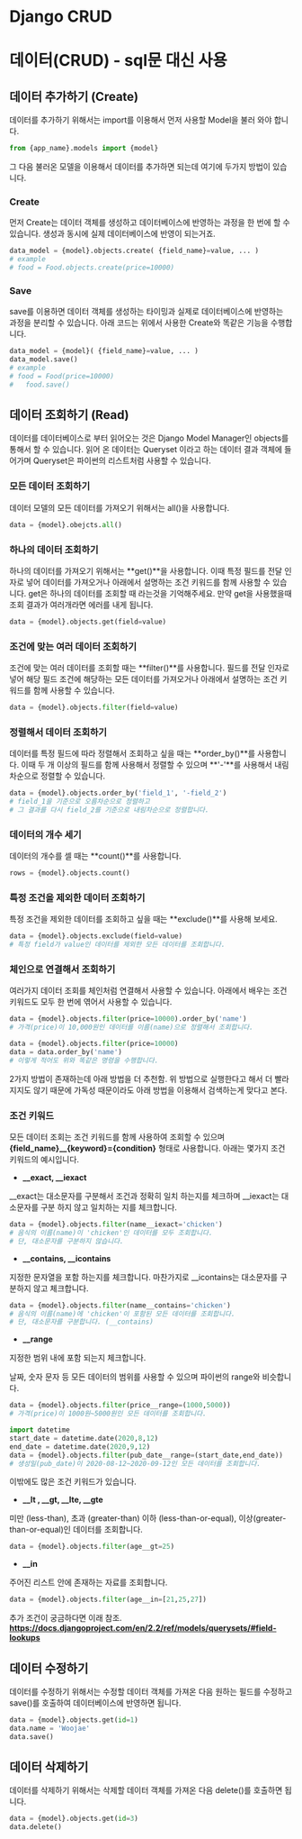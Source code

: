 # Django CRUD

# 데이터(CRUD) - sql문 대신 사용

## **데이터 추가하기 (Create)**

데이터를 추가하기 위해서는 import를 이용해서 먼저 사용할 Model을 불러 와야 합니다.

```python
from {app_name}.models import {model}
```

그 다음 불러온 모델을 이용해서 데이터를 추가하면 되는데 여기에 두가지 방법이 있습니다.

### **Create**

먼저 Create는 데이터 객체를 생성하고 데이터베이스에 반영하는 과정을 한 번에 할 수 있습니다. 생성과 동시에 실제 데이터베이스에 반영이 되는거죠.

```python
data_model = {model}.objects.create( {field_name}=value, ... )
# example
# food = Food.objects.create(price=10000)
```

### **Save**

save를 이용하면 데이터 객체를 생성하는 타이밍과 실제로 데이터베이스에 반영하는 과정을 
분리할 수 있습니다. 아래 코드는 위에서 사용한 Create와 똑같은 기능을 수행합니다.

```python
data_model = {model}( {field_name}=value, ... )
data_model.save()
# example
# food = Food(price=10000)
#   food.save()
```

## **데이터 조회하기 (Read)**

데이터를 데이터베이스로 부터 읽어오는 것은 Django Model Manager인 objects를 통해서 할 수 있습니다. 읽어 온 데이터는 Queryset 이라고 하는 데이터 결과 객체에 들어가며 Queryset은 파이썬의 리스트처럼 사용할 수 있습니다.

### **모든 데이터 조회하기**

데이터 모델의 모든 데이터를 가져오기 위해서는 all()을 사용합니다.

```python
data = {model}.obejcts.all()
```

### **하나의 데이터 조회하기**

하나의 데이터를 가져오기 위해서는 **get()**을 사용합니다. 이때 특정 필드를 전달 인자로 넣어 데이터를 가져오거나 아래에서 설명하는 조건 키워드를 함께 사용할 수 있습니다. get은 하나의 데이터를 조회할 때 라는것을 기억해주세요. 만약 get을 사용했을때 조회 결과가 여러개라면 에러를 내게 됩니다.

```python
data = {model}.objects.get(field=value)
```

### **조건에 맞는 여러 데이터 조회하기**

조건에 맞는 여러 데이터를 조회할 때는 **filter()**를 사용합니다. 필드를 전달 인자로 넣어 해당 필드 조건에 해당하는 모든 데이터를 가져오거나 아래에서 설명하는 조건 키워드를 함께 사용할 수 있습니다.

```python
data = {model}.objects.filter(field=value)
```

### **정렬해서 데이터 조회하기**

데이터를 특정 필드에 따라 정렬해서 조회하고 싶을 때는 **order_by()**를 사용합니다. 이때 두 개 이상의 필드를 함께 사용해서 정렬할 수 있으며 **'-'**를 사용해서 내림차순으로 정렬할 수 있습니다.

```python
data = {model}.objects.order_by('field_1', '-field_2')
# field_1을 기준으로 오름차순으로 정렬하고
# 그 결과를 다시 field_2를 기준으로 내림차순으로 정렬합니다.
```

### **데이터의 개수 세기**

데이터의 개수를 셀 때는 **count()**를 사용합니다.

```python
rows = {model}.objects.count()
```

### **특정 조건을 제외한 데이터 조회하기**

특정 조건을 제외한 데이터를 조회하고 싶을 때는 **exclude()**를 사용해 보세요.

```python
data = {model}.objects.exclude(field=value)
# 특정 field가 value인 데이터를 제외한 모든 데이터를 조회합니다.
```

### **체인으로 연결해서 조회하기**

여러가지 데이터 조회를 체인처럼 연결해서 사용할 수 있습니다. 아래에서 배우는 조건 키워드도 모두 한 번에 엮어서 사용할 수 있습니다.

```python
data = {model}.objects.filter(price=10000).order_by('name')
# 가격(price)이 10,000원인 데이터를 이름(name)으로 정렬해서 조회합니다.
```

```python
data = {model}.objects.filter(price=10000)
data = data.order_by('name')
# 이렇게 적어도 위와 똑같은 명령을 수행합니다.
```

2가지 방법이 존재하는데 아래 방법을 더 추천함. 위 방법으로 실행한다고 해서 더 빨라지지도 않기 때문에 가독성 때문이라도 아래 방법을 이용해서 검색하는게 맞다고 본다.

### **조건 키워드**

모든 데이터 조회는 조건 키워드를 함께 사용하여 조회할 수 있으며 **{field_name}__{keyword}={condition}** 형태로 사용합니다. 아래는 몇가지 조건 키워드의 예시입니다.

- **__exact, __iexact**

__exact는 대소문자를 구분해서 조건과 정확히 일치 하는지를 체크하며
__iexact는 대소문자를 구분 하지 않고 일치하는 지를 체크합니다.

```python
data = {model}.objects.filter(name__iexact='chicken')
# 음식의 이름(name)이 'chicken'인 데이터를 모두 조회합니다.
# 단, 대소문자를 구분하지 않습니다.
```

- **__contains, __icontains**

지정한 문자열을 포함 하는지를 체크합니다. 
마찬가지로 __icontains는 대소문자를 구분하지 않고 체크합니다.

```python
data = {model}.objects.filter(name__contains='chicken')
# 음식의 이름(name)에 'chicken'이 포함된 모든 데이터를 조회합니다.
# 단, 대소문자를 구분합니다. (__contains)
```

- **__range**

지정한 범위 내에 포함 되는지 체크합니다.

날짜, 숫자 문자 등 모든 데이터의 범위를 사용할 수 있으며 파이썬의 range와 비슷합니다.

```python
data = {model}.objects.filter(price__range=(1000,5000))
# 가격(price)이 1000원~5000원인 모든 데이터를 조회합니다.
```

```python
import datetime
start_date = datetime.date(2020,8,12)
end_date = datetime.date(2020,9,12)
data = {model}.objects.filter(pub_date__range=(start_date,end_date))
# 생성일(pub_date)이 2020-08-12~2020-09-12인 모든 데이터를 조회합니다.
```

이밖에도 많은 조건 키워드가 있습니다.

- **__lt , __gt, __lte, __gte**

미만 (less-than), 초과 (greater-than)
이하 (less-than-or-equal), 이상(greater-than-or-equal)인 데이터를 조회합니다.

```python
data = {model}.objects.filter(age__gt=25)
```

- **__in**

주어진 리스트 안에 존재하는 자료를 조회합니다.

```python
data = {model}.objects.filter(age__in=[21,25,27])
```

추가 조건이 궁금하다면 이래 참조.
**https://docs.djangoproject.com/en/2.2/ref/models/querysets/#field-lookups**

## **데이터 수정하기**

데이터를 수정하기 위해서는 수정할 데이터 객체를 가져온 다음 원하는 필드를 수정하고 save()를 호출하여 데이터베이스에 반영하면 됩니다.

```python
data = {model}.objects.get(id=1)
data.name = 'Woojae'
data.save()
```

## **데이터 삭제하기**

데이터를 삭제하기 위해서는 삭제할 데이터 객체를 가져온 다음 delete()를 호출하면 됩니다.
```python
data = {model}.objects.get(id=3)
data.delete()
```